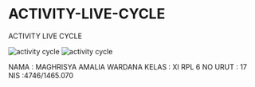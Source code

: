 # ACTIVITY-LIVE-CYCLE

ACTIVITY LIVE CYCLE

![activity cycle](https://cloud.githubusercontent.com/assets/22170389/19562145/6e8e917e-9705-11e6-9149-0c439ee7298d.jpg)
![activity cycle](https://cloud.githubusercontent.com/assets/22170389/19562145/6e8e917e-9705-11e6-9149-0c439ee7298d.jpg)

NAMA : MAGHRISYA AMALIA WARDANA
KELAS : XI RPL 6
NO URUT : 17
NIS :4746/1465.070
